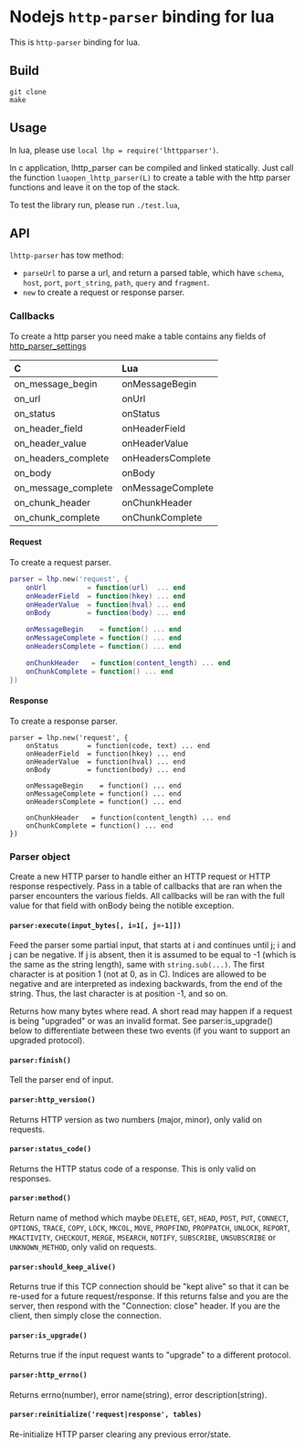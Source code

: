# Nodejs `http-parser` binding for lua

This is `http-parser` binding for lua.

## Build

```shell
git clone 
make
```

## Usage

In lua, please use `local lhp = require('lhttpparser')`.

In c application, lhttp_parser can be compiled and linked statically. Just call
the function `luaopen_lhttp_parser(L)` to create a table with the http parser
functions and leave it on the top of the stack.

To test the library run, please run `./test.lua`, 

## API

`lhttp-parser` has tow method:

* `parseUrl` to parse a url, and return a parsed table, which have `schema`, 
`host`, `port`, `port_string`, `path`, `query` and `fragment`.
* `new` to create a request or response parser.

### Callbacks

To create a http parser you need make a table contains any fields of [http_parser_settings](https://github.com/nodejs/http-parser/blob/master/http_parser.h#L324-L338)

| C                   | Lua               |
| :------------------ | :---------------- |
| on_message_begin    | onMessageBegin    |
| on_url              | onUrl             |
| on_status           | onStatus          |
| on_header_field     | onHeaderField     |
| on_header_value     | onHeaderValue     |
| on_headers_complete | onHeadersComplete |
| on_body             | onBody            |
| on_message_complete | onMessageComplete |
| on_chunk_header     | onChunkHeader     |
| on_chunk_complete   | onChunkComplete   |

#### Request

To create a request parser.
```lua
parser = lhp.new('request', {
    onUrl          = function(url)  ... end
    onHeaderField  = function(hkey) ... end
    onHeaderValue  = function(hval) ... end
    onBody         = function(body) ... end

    onMessageBegin    = function() ... end
    onMessageComplete = function() ... end
    onHeadersComplete = function() ... end

    onChunkHeader   = function(content_length) ... end
    onChunkComplete = function() ... end
})

```

#### Response

To create a response parser.

```
parser = lhp.new('request', {
    onStatus       = function(code, text) ... end
    onHeaderField  = function(hkey) ... end
    onHeaderValue  = function(hval) ... end
    onBody         = function(body) ... end

    onMessageBegin    = function() ... end
    onMessageComplete = function() ... end
    onHeadersComplete = function() ... end

    onChunkHeader   = function(content_length) ... end
    onChunkComplete = function() ... end
})
```

### Parser object

Create a new HTTP parser to handle either an HTTP request or HTTP response 
respectively.  Pass in a table of callbacks that are ran when the parser 
encounters the various fields.  All callbacks will be ran with the full value
for that field with onBody being the notible exception.


#### `parser:execute(input_bytes[, i=1[, j=-1]])`

Feed the parser some partial input, that starts at i and continues until j; i and j can be negative. If j is absent, then it is assumed to be equal to -1 (which is the same as the string length), same with `string.sub(...)`. The first character is at position 1 (not at 0, as in C). Indices are allowed to be negative and are interpreted as indexing backwards, from the end of the string. Thus, the last character is at position -1, and so on.

Returns how many bytes where read.  A short read may happen if a request is being "upgraded" or was an invalid format.  See parser:is_upgrade() below to differentiate between these two events (if you want to support an upgraded protocol).

#### `parser:finish()`

Tell the parser end of input.

#### `parser:http_version()`

Returns HTTP version as two numbers (major, minor), only valid on requests.

#### `parser:status_code()`

Returns the HTTP status code of a response.  This is only valid on responses.

#### `parser:method()`

Return name of method which maybe `DELETE`, `GET`, `HEAD`, `POST`, `PUT`,
`CONNECT`, `OPTIONS`, `TRACE`, `COPY`, `LOCK`, `MKCOL`, `MOVE`, `PROPFIND`,
`PROPPATCH`, `UNLOCK`, `REPORT`, `MKACTIVITY`, `CHECKOUT`, `MERGE`, `MSEARCH`,
`NOTIFY`, `SUBSCRIBE`, `UNSUBSCRIBE` or `UNKNOWN_METHOD`, only valid on
requests.

#### `parser:should_keep_alive()`

Returns true if this TCP connection should be "kept alive" so that it can be 
re-used for a future request/response. If this returns false and you are the
server, then respond with the "Connection: close" header.  If you are the 
client, then simply close the connection.

####  `parser:is_upgrade()`

Returns true if the input request wants to "upgrade" to a different protocol.

#### `parser:http_errno()`

Returns errno(number), error name(string), error description(string).

#### `parser:reinitialize('request|response', tables)`
Re-initialize HTTP parser clearing any previous error/state.

